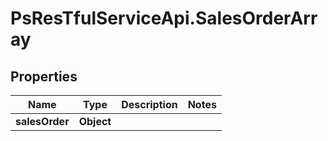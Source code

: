 # PsResTfulServiceApi.SalesOrderArray

## Properties
Name | Type | Description | Notes
------------ | ------------- | ------------- | -------------
**salesOrder** | **Object** |  | 
